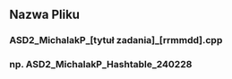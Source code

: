 ## Nazwa Pliku
### ASD2_MichalakP_[tytuł zadania]_[rrmmdd].cpp
### np. ASD2_MichalakP_Hashtable_240228